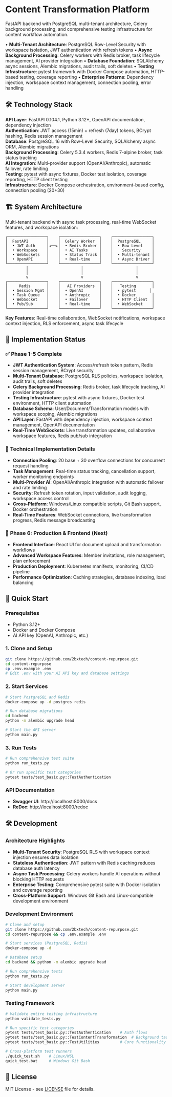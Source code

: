 # Content Transformation Platform

FastAPI backend with PostgreSQL multi-tenant architecture, Celery background processing, and comprehensive testing infrastructure for content workflow automation.

• **Multi-Tenant Architecture**: PostgreSQL Row-Level Security with workspace isolation, JWT authentication with refresh tokens
• **Async Background Processing**: Celery workers with Redis broker, task lifecycle management, AI provider integration
• **Database Foundation**: SQLAlchemy async sessions, Alembic migrations, audit trails, soft deletes
• **Testing Infrastructure**: pytest framework with Docker Compose automation, HTTP-based testing, coverage reporting
• **Enterprise Patterns**: Dependency injection, workspace context management, connection pooling, error handling

## 🛠️ Technology Stack

**API Layer**: FastAPI 0.104.1, Python 3.12+, OpenAPI documentation, dependency injection  
**Authentication**: JWT access (15min) + refresh (7day) tokens, BCrypt hashing, Redis session management  
**Database**: PostgreSQL 16 with Row-Level Security, SQLAlchemy async ORM, Alembic migrations  
**Background Processing**: Celery 5.3.4 workers, Redis 7-alpine broker, task status tracking  
**AI Integration**: Multi-provider support (OpenAI/Anthropic), automatic failover, rate limiting  
**Testing**: pytest with async fixtures, Docker test isolation, coverage reporting, HTTP client testing  
**Infrastructure**: Docker Compose orchestration, environment-based config, connection pooling (20+30)

## 🏗️ System Architecture

Multi-tenant backend with async task processing, real-time WebSocket features, and workspace isolation:

```
┌─────────────────┐    ┌─────────────────┐    ┌─────────────────┐
│  FastAPI        │    │  Celery Worker  │    │  PostgreSQL     │
│  • JWT Auth     │◄──►│  • Redis Broker │    │  • Row Level    │
│  • Workspace    │    │  • AI Tasks     │    │    Security     │
│  • WebSockets   │    │  • Status Track │    │  • Multi-tenant │
│  • OpenAPI      │    │  • Real-time    │    │  • Async Driver │
└─────────────────┘    └─────────────────┘    └─────────────────┘
         │                       │                       │
         │                       │                       │
         v                       v                       v
┌─────────────────┐    ┌─────────────────┐    ┌─────────────────┐
│     Redis       │    │   AI Providers  │    │   Testing       │
│  • Session Mgmt │    │  • OpenAI       │    │  • pytest      │
│  • Task Queue   │    │  • Anthropic    │    │  • Docker       │
│  • WebSocket    │    │  • Failover     │    │  • HTTP Client  │
│  • Pub/Sub      │    │  • Real-time    │    │  • WebSocket    │
└─────────────────┘    └─────────────────┘    └─────────────────┘
```

**Key Features**: Real-time collaboration, WebSocket notifications, workspace context injection, RLS enforcement, async task lifecycle

## 🚀 Implementation Status

### ✅ **Phase 1-5 Complete**
- **JWT Authentication System**: Access/refresh token pattern, Redis session management, BCrypt security
- **Multi-Tenant Database**: PostgreSQL RLS policies, workspace isolation, audit trails, soft deletes  
- **Celery Background Processing**: Redis broker, task lifecycle tracking, AI provider integration
- **Testing Infrastructure**: pytest with async fixtures, Docker test environment, HTTP client automation
- **Database Schema**: User/Document/Transformation models with workspace scoping, Alembic migrations
- **API Layer**: FastAPI with dependency injection, workspace context management, OpenAPI documentation
- **Real-Time WebSockets**: Live transformation updates, collaborative workspace features, Redis pub/sub integration

### 🔧 **Technical Implementation Details**
- **Connection Pooling**: 20 base + 30 overflow connections for concurrent request handling
- **Task Management**: Real-time status tracking, cancellation support, worker monitoring endpoints
- **Multi-Provider AI**: OpenAI/Anthropic integration with automatic failover and rate limiting
- **Security**: Refresh token rotation, input validation, audit logging, workspace access control
- **Cross-Platform**: Windows/Linux compatible scripts, Git Bash support, Docker orchestration
- **Real-Time Features**: WebSocket connections, live transformation progress, Redis message broadcasting

### 🚧 **Phase 6: Production & Frontend (Next)**
- **Frontend Interface**: React UI for document upload and transformation workflows
- **Advanced Workspace Features**: Member invitations, role management, plan enforcement
- **Production Deployment**: Kubernetes manifests, monitoring, CI/CD pipeline
- **Performance Optimization**: Caching strategies, database indexing, load balancing

## 🚦 Quick Start

### Prerequisites
- Python 3.12+
- Docker and Docker Compose
- AI API key (OpenAI, Anthropic, etc.)

### 1. Clone and Setup
```bash
git clone https://github.com/2bxtech/content-repurpose.git
cd content-repurpose
cp .env.example .env
# Edit .env with your AI API key and database settings
```

### 2. Start Services
```bash
# Start PostgreSQL and Redis
docker-compose up -d postgres redis

# Run database migrations
cd backend
python -m alembic upgrade head

# Start the API server
python main.py
```

### 3. Run Tests
```bash
# Run comprehensive test suite
python run_tests.py

# Or run specific test categories
pytest tests/test_basic.py::TestAuthentication
```

### API Documentation
- **Swagger UI**: http://localhost:8000/docs
- **ReDoc**: http://localhost:8000/redoc

## 🛠️ Development

### **Architecture Highlights**
- **Multi-Tenant Security**: PostgreSQL RLS with workspace context injection ensures data isolation
- **Stateless Authentication**: JWT pattern with Redis caching reduces database auth latency  
- **Async Task Processing**: Celery workers handle AI operations without blocking HTTP requests
- **Enterprise Testing**: Comprehensive pytest suite with Docker isolation and coverage reporting
- **Cross-Platform Support**: Windows Git Bash and Linux-compatible development environment

### **Development Environment**
```bash
# Clone and setup
git clone https://github.com/2bxtech/content-repurpose.git
cd content-repurpose && cp .env.example .env

# Start services (PostgreSQL, Redis)
docker-compose up -d

# Database setup
cd backend && python -m alembic upgrade head

# Run comprehensive tests
python run_tests.py

# Start development server
python main.py
```

### **Testing Framework**
```bash
# Validate entire testing infrastructure
python validate_tests.py

# Run specific test categories  
pytest tests/test_basic.py::TestAuthentication    # Auth flows
pytest tests/test_basic.py::TestContentTransformation  # Background tasks
pytest tests/test_basic.py::TestUtilities         # Core functionality

# Cross-platform test runners
./quick_test.sh    # Linux/WSL
quick_test.bat     # Windows Git Bash
```

## 📄 License

MIT License - see [LICENSE](LICENSE) file for details.
